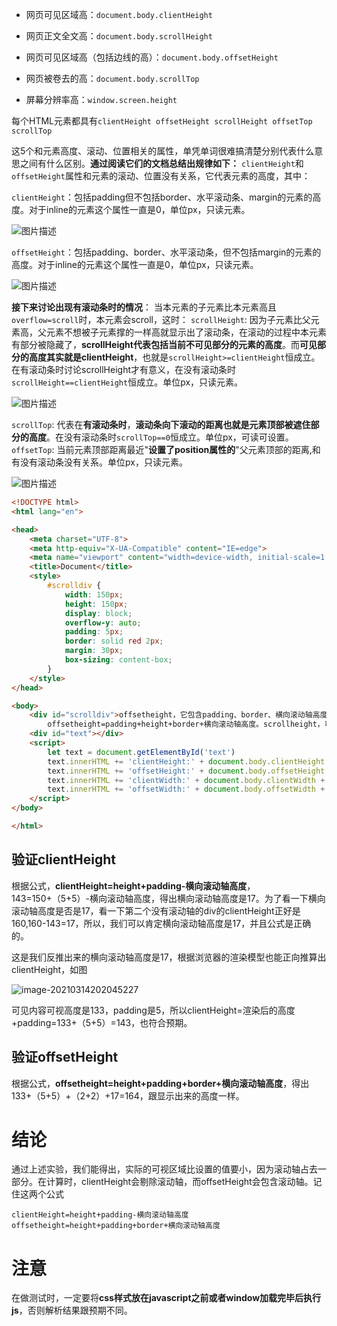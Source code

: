 + 网页可见区域高：`document.body.clientHeight`

+ 网页正文全文高：`document.body.scrollHeight`
+ 网页可见区域高（包括边线的高）：`document.body.offsetHeight`
+ 网页被卷去的高：`document.body.scrollTop`
+ 屏幕分辨率高：`window.screen.height`

每个HTML元素都具有`clientHeight offsetHeight scrollHeight offsetTop scrollTop`

这5个和元素高度、滚动、位置相关的属性，单凭单词很难搞清楚分别代表什么意思之间有什么区别。**通过阅读它们的文档总结出规律如下：**
`clientHeight`和`offsetHeight`属性和元素的滚动、位置没有关系，它代表元素的高度，其中：

`clientHeight`：包括padding但不包括border、水平滚动条、margin的元素的高度。对于inline的元素这个属性一直是0，单位px，只读元素。

![图片描述](https://img.mukewang.com/58f5b2fa00012ea604110247.jpg)

`offsetHeight`：包括padding、border、水平滚动条，但不包括margin的元素的高度。对于inline的元素这个属性一直是0，单位px，只读元素。

![图片描述](https://img.mukewang.com/58f5b32e0001a2fa04110247.jpg)

**接下来讨论出现有滚动条时的情况**：
当本元素的子元素比本元素高且`overflow=scroll`时，本元素会scroll，这时：
`scrollHeight`: 因为子元素比父元素高，父元素不想被子元素撑的一样高就显示出了滚动条，在滚动的过程中本元素有部分被隐藏了，**scrollHeight代表包括当前不可见部分的元素的高度**。而**可见部分的高度其实就是clientHeight**，也就是`scrollHeight>=clientHeight`恒成立。在有滚动条时讨论scrollHeight才有意义，在没有滚动条时`scrollHeight==clientHeight`恒成立。单位px，只读元素。

![图片描述](https://img.mukewang.com/58f5b3700001627d05110413.jpg)

`scrollTop`: 代表在**有滚动条时**，**滚动条向下滚动的距离也就是元素顶部被遮住部分的高度**。在没有滚动条时`scrollTop==0`恒成立。单位px，可读可设置。
`offsetTop`: 当前元素顶部距离最近"**设置了position属性的**"父元素顶部的距离,和有没有滚动条没有关系。单位px，只读元素。

![图片描述](https://img.mukewang.com/58f5b4050001e99204480302.jpg)

```html
<!DOCTYPE html>
<html lang="en">

<head>
    <meta charset="UTF-8">
    <meta http-equiv="X-UA-Compatible" content="IE=edge">
    <meta name="viewport" content="width=device-width, initial-scale=1.0">
    <title>Document</title>
    <style>
        #scrolldiv {
            width: 150px;
            height: 150px;
            display: block;
            overflow-y: auto;
            padding: 5px;
            border: solid red 2px;
            margin: 30px;
            box-sizing: content-box;
        }
    </style>
</head>

<body>
    <div id="scrolldiv">offsetheight，它包含padding、border、横向滚动轴高度。
        offsetheight=padding+height+border+横向滚动轴高度。scrollheight，可滚动高度，就是将滚动框拉直，不再滚动的高度，这个很好理解。scrollHeight通常用在iframe自适应内容高度的情况。</div>
    <div id="text"></div>
    <script>
        let text = document.getElementById('text')
        text.innerHTML += 'clientHeight:' + document.body.clientHeight + 'px</br>'
        text.innerHTML += 'offsetHeight:' + document.body.offsetHeight + 'px</br>'
        text.innerHTML += 'clientWidth:' + document.body.clientWidth + 'px</br>'
        text.innerHTML += 'offsetWidth:' + document.body.offsetWidth + 'px</br>'
    </script>
</body>

</html>
```

## 验证clientHeight

根据公式，**clientHeight=height+padding-横向滚动轴高度**，143=150+（5+5）-横向滚动轴高度，得出横向滚动轴高度是17。为了看一下横向滚动轴高度是否是17，看一下第二个没有滚动轴的div的clientHeight正好是160,160-143=17，所以，我们可以肯定横向滚动轴高度是17，并且公式是正确的。

这是我们反推出来的横向滚动轴高度是17，根据浏览器的渲染模型也能正向推算出clientHeight，如图

![image-20210314202045227](https://cdn.jsdelivr.net/gh/zangguojun/PicGo/20210314202053.png)

可见内容可视高度是133，padding是5，所以clientHeight=渲染后的高度+padding=133+（5+5）=143，也符合预期。

## 验证offsetHeight

根据公式，**offsetheight=height+padding+border+横向滚动轴高度**，得出133+（5+5）+（2+2）+17=164，跟显示出来的高度一样。

# 结论

通过上述实验，我们能得出，实际的可视区域比设置的值要小，因为滚动轴占去一部分。在计算时，clientHeight会剔除滚动轴，而offsetHeight会包含滚动轴。记住这两个公式

```text
clientHeight=height+padding-横向滚动轴高度
offsetheight=height+padding+border+横向滚动轴高度
```

# 注意

在做测试时，一定要将**css样式放在javascript之前或者window加载完毕后执行js**，否则解析结果跟预期不同。


















